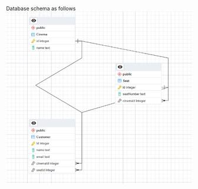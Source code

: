 Database schema as follows  
![Database Schema](https://github.com/Atharva3008/Cinema-Ticket-Purchasing-Platform/blob/main/image.png?raw=true)